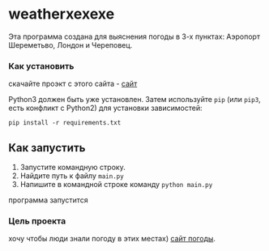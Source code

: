 # weatherxexexe

Эта программа создана для выяснения погоды в 3-х пунктах:
Аэропорт Шереметьво, Лондон и Череповец.

### Как установить

скачайте проэкт с этого сайта - [сайт](https://github.com/Muslim-z/weatherexexexe.git)

Python3 должен быть уже установлен. 
Затем используйте `pip` (или `pip3`, есть конфликт с Python2) для установки зависимостей:
```
pip install -r requirements.txt
```
## Как запустить

1. Запустите командную строку. 
2. Найдите путь к файлу `main.py`
3. Напишите в командной строке команду `python main.py`

программа запустится


### Цель проекта
хочу чтобы люди знали погоду в этих местах)
[сайт погоды](https://wttr.in/).
